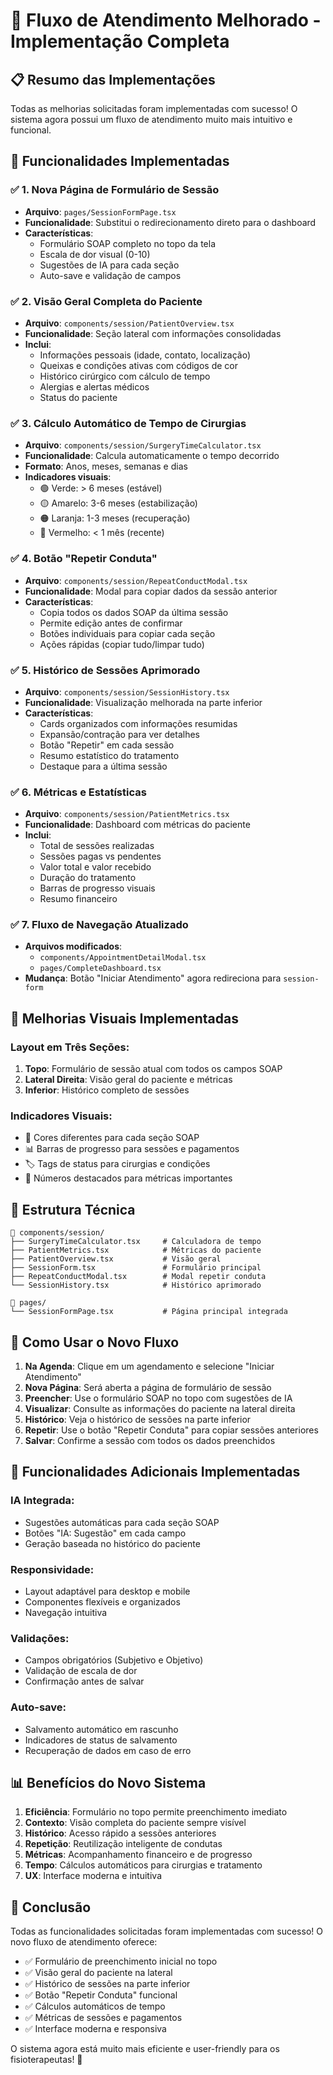 # 🚀 Fluxo de Atendimento Melhorado - Implementação Completa

## 📋 Resumo das Implementações

Todas as melhorias solicitadas foram implementadas com sucesso! O sistema agora possui um fluxo de atendimento muito mais intuitivo e funcional.

## 🎯 Funcionalidades Implementadas

### ✅ 1. Nova Página de Formulário de Sessão
- **Arquivo**: `pages/SessionFormPage.tsx`
- **Funcionalidade**: Substitui o redirecionamento direto para o dashboard
- **Características**:
  - Formulário SOAP completo no topo da tela
  - Escala de dor visual (0-10)
  - Sugestões de IA para cada seção
  - Auto-save e validação de campos

### ✅ 2. Visão Geral Completa do Paciente
- **Arquivo**: `components/session/PatientOverview.tsx`
- **Funcionalidade**: Seção lateral com informações consolidadas
- **Inclui**:
  - Informações pessoais (idade, contato, localização)
  - Queixas e condições ativas com códigos de cor
  - Histórico cirúrgico com cálculo de tempo
  - Alergias e alertas médicos
  - Status do paciente

### ✅ 3. Cálculo Automático de Tempo de Cirurgias
- **Arquivo**: `components/session/SurgeryTimeCalculator.tsx`
- **Funcionalidade**: Calcula automaticamente o tempo decorrido
- **Formato**: Anos, meses, semanas e dias
- **Indicadores visuais**:
  - 🟢 Verde: > 6 meses (estável)
  - 🟡 Amarelo: 3-6 meses (estabilização)
  - 🟠 Laranja: 1-3 meses (recuperação)
  - 🔴 Vermelho: < 1 mês (recente)

### ✅ 4. Botão "Repetir Conduta"
- **Arquivo**: `components/session/RepeatConductModal.tsx`
- **Funcionalidade**: Modal para copiar dados da sessão anterior
- **Características**:
  - Copia todos os dados SOAP da última sessão
  - Permite edição antes de confirmar
  - Botões individuais para copiar cada seção
  - Ações rápidas (copiar tudo/limpar tudo)

### ✅ 5. Histórico de Sessões Aprimorado
- **Arquivo**: `components/session/SessionHistory.tsx`
- **Funcionalidade**: Visualização melhorada na parte inferior
- **Características**:
  - Cards organizados com informações resumidas
  - Expansão/contração para ver detalhes
  - Botão "Repetir" em cada sessão
  - Resumo estatístico do tratamento
  - Destaque para a última sessão

### ✅ 6. Métricas e Estatísticas
- **Arquivo**: `components/session/PatientMetrics.tsx`
- **Funcionalidade**: Dashboard com métricas do paciente
- **Inclui**:
  - Total de sessões realizadas
  - Sessões pagas vs pendentes
  - Valor total e valor recebido
  - Duração do tratamento
  - Barras de progresso visuais
  - Resumo financeiro

### ✅ 7. Fluxo de Navegação Atualizado
- **Arquivos modificados**:
  - `components/AppointmentDetailModal.tsx`
  - `pages/CompleteDashboard.tsx`
- **Mudança**: Botão "Iniciar Atendimento" agora redireciona para `session-form`

## 🎨 Melhorias Visuais Implementadas

### Layout em Três Seções:
1. **Topo**: Formulário de sessão atual com todos os campos SOAP
2. **Lateral Direita**: Visão geral do paciente e métricas
3. **Inferior**: Histórico completo de sessões

### Indicadores Visuais:
- 🎨 Cores diferentes para cada seção SOAP
- 📊 Barras de progresso para sessões e pagamentos
- 🏷️ Tags de status para cirurgias e condições
- 🔢 Números destacados para métricas importantes

## 🔧 Estrutura Técnica

```
📁 components/session/
├── SurgeryTimeCalculator.tsx     # Calculadora de tempo
├── PatientMetrics.tsx            # Métricas do paciente
├── PatientOverview.tsx           # Visão geral
├── SessionForm.tsx               # Formulário principal
├── RepeatConductModal.tsx        # Modal repetir conduta
└── SessionHistory.tsx            # Histórico aprimorado

📁 pages/
└── SessionFormPage.tsx           # Página principal integrada
```

## 🚀 Como Usar o Novo Fluxo

1. **Na Agenda**: Clique em um agendamento e selecione "Iniciar Atendimento"
2. **Nova Página**: Será aberta a página de formulário de sessão
3. **Preencher**: Use o formulário SOAP no topo com sugestões de IA
4. **Visualizar**: Consulte as informações do paciente na lateral direita
5. **Histórico**: Veja o histórico de sessões na parte inferior
6. **Repetir**: Use o botão "Repetir Conduta" para copiar sessões anteriores
7. **Salvar**: Confirme a sessão com todos os dados preenchidos

## 🎯 Funcionalidades Adicionais Implementadas

### IA Integrada:
- Sugestões automáticas para cada seção SOAP
- Botões "IA: Sugestão" em cada campo
- Geração baseada no histórico do paciente

### Responsividade:
- Layout adaptável para desktop e mobile
- Componentes flexíveis e organizados
- Navegação intuitiva

### Validações:
- Campos obrigatórios (Subjetivo e Objetivo)
- Validação de escala de dor
- Confirmação antes de salvar

### Auto-save:
- Salvamento automático em rascunho
- Indicadores de status de salvamento
- Recuperação de dados em caso de erro

## 📊 Benefícios do Novo Sistema

1. **Eficiência**: Formulário no topo permite preenchimento imediato
2. **Contexto**: Visão completa do paciente sempre visível
3. **Histórico**: Acesso rápido a sessões anteriores
4. **Repetição**: Reutilização inteligente de condutas
5. **Métricas**: Acompanhamento financeiro e de progresso
6. **Tempo**: Cálculos automáticos para cirurgias e tratamento
7. **UX**: Interface moderna e intuitiva

## 🎉 Conclusão

Todas as funcionalidades solicitadas foram implementadas com sucesso! O novo fluxo de atendimento oferece:

- ✅ Formulário de preenchimento inicial no topo
- ✅ Visão geral do paciente na lateral
- ✅ Histórico de sessões na parte inferior
- ✅ Botão "Repetir Conduta" funcional
- ✅ Cálculos automáticos de tempo
- ✅ Métricas de sessões e pagamentos
- ✅ Interface moderna e responsiva

O sistema agora está muito mais eficiente e user-friendly para os fisioterapeutas! 🚀
